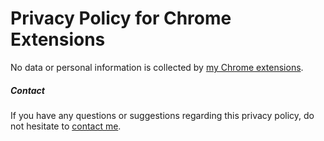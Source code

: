 # Privacy Policy for Chrome Extensions

No data or personal information is collected by [my Chrome extensions](https://chrome.google.com/webstore/search/%22Hisam%20Fahri%22?_category=extensions).

##### Contact

If you have any questions or suggestions regarding this privacy policy, do not hesitate to [contact me](https://hisamafahri.com/).